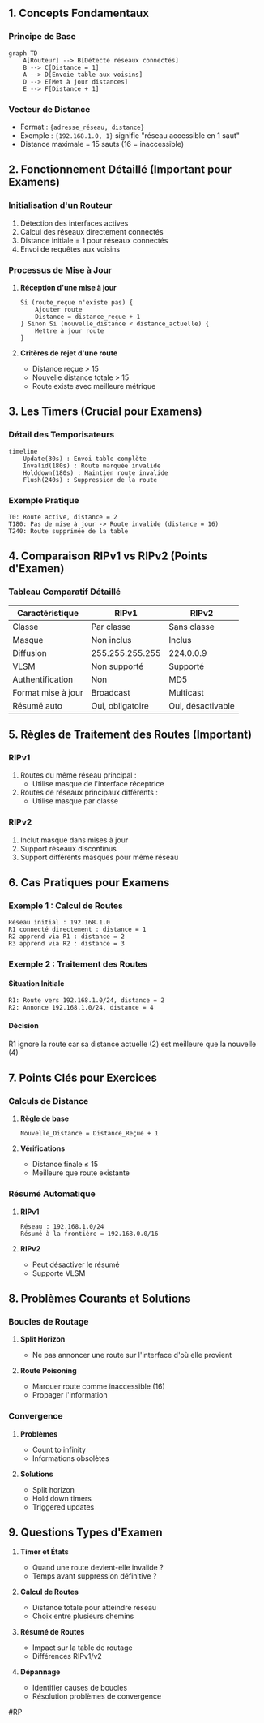 ## 1. Concepts Fondamentaux

### Principe de Base
```mermaid
graph TD
    A[Routeur] --> B[Détecte réseaux connectés]
    B --> C[Distance = 1]
    A --> D[Envoie table aux voisins]
    D --> E[Met à jour distances]
    E --> F[Distance + 1]
```

### Vecteur de Distance
- Format : `{adresse_réseau, distance}`
- Exemple : `{192.168.1.0, 1}` signifie "réseau accessible en 1 saut"
- Distance maximale = 15 sauts (16 = inaccessible)

## 2. Fonctionnement Détaillé (Important pour Examens)

### Initialisation d'un Routeur
1. Détection des interfaces actives
2. Calcul des réseaux directement connectés
3. Distance initiale = 1 pour réseaux connectés
4. Envoi de requêtes aux voisins

### Processus de Mise à Jour
1. **Réception d'une mise à jour**
   ```
   Si (route_reçue n'existe pas) {
       Ajouter route
       Distance = distance_reçue + 1
   } Sinon Si (nouvelle_distance < distance_actuelle) {
       Mettre à jour route
   }
   ```

2. **Critères de rejet d'une route**
   - Distance reçue > 15
   - Nouvelle distance totale > 15
   - Route existe avec meilleure métrique

## 3. Les Timers (Crucial pour Examens)

### Détail des Temporisateurs
```mermaid
timeline
    Update(30s) : Envoi table complète
    Invalid(180s) : Route marquée invalide
    Holddown(180s) : Maintien route invalide
    Flush(240s) : Suppression de la route
```

### Exemple Pratique
```
T0: Route active, distance = 2
T180: Pas de mise à jour -> Route invalide (distance = 16)
T240: Route supprimée de la table
```

## 4. Comparaison RIPv1 vs RIPv2 (Points d'Examen)

### Tableau Comparatif Détaillé
| Caractéristique | RIPv1 | RIPv2 |
|-----------------|-------|--------|
| Classe | Par classe | Sans classe |
| Masque | Non inclus | Inclus |
| Diffusion | 255.255.255.255 | 224.0.0.9 |
| VLSM | Non supporté | Supporté |
| Authentification | Non | MD5 |
| Format mise à jour | Broadcast | Multicast |
| Résumé auto | Oui, obligatoire | Oui, désactivable |

## 5. Règles de Traitement des Routes (Important)

### RIPv1
1. Routes du même réseau principal :
   - Utilise masque de l'interface réceptrice
2. Routes de réseaux principaux différents :
   - Utilise masque par classe

### RIPv2
1. Inclut masque dans mises à jour
2. Support réseaux discontinus
3. Support différents masques pour même réseau

## 6. Cas Pratiques pour Examens

### Exemple 1 : Calcul de Routes
```
Réseau initial : 192.168.1.0
R1 connecté directement : distance = 1
R2 apprend via R1 : distance = 2
R3 apprend via R2 : distance = 3
```

### Exemple 2 : Traitement des Routes

#### Situation Initiale
```
R1: Route vers 192.168.1.0/24, distance = 2
R2: Annonce 192.168.1.0/24, distance = 4
```

#### Décision
R1 ignore la route car sa distance actuelle (2) est meilleure que la nouvelle (4)

## 7. Points Clés pour Exercices

### Calculs de Distance
1. **Règle de base**
   ```
   Nouvelle_Distance = Distance_Reçue + 1
   ```

2. **Vérifications**
   - Distance finale ≤ 15
   - Meilleure que route existante

### Résumé Automatique
1. **RIPv1**
   ```
   Réseau : 192.168.1.0/24
   Résumé à la frontière = 192.168.0.0/16
   ```

2. **RIPv2**
   - Peut désactiver le résumé
   - Supporte VLSM

## 8. Problèmes Courants et Solutions

### Boucles de Routage
1. **Split Horizon**
   - Ne pas annoncer une route sur l'interface d'où elle provient

2. **Route Poisoning**
   - Marquer route comme inaccessible (16)
   - Propager l'information

### Convergence
1. **Problèmes**
   - Count to infinity
   - Informations obsolètes

2. **Solutions**
   - Split horizon
   - Hold down timers
   - Triggered updates

## 9. Questions Types d'Examen

1. **Timer et États**
   - Quand une route devient-elle invalide ?
   - Temps avant suppression définitive ?

2. **Calcul de Routes**
   - Distance totale pour atteindre réseau
   - Choix entre plusieurs chemins

3. **Résumé de Routes**
   - Impact sur la table de routage
   - Différences RIPv1/v2

4. **Dépannage**
   - Identifier causes de boucles
   - Résolution problèmes de convergence

#RP 